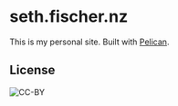 seth.fischer.nz
===============

This is my personal site. Built with [Pelican](http://getpelican.com/).

## License

![CC-BY](http://i.creativecommons.org/l/by/4.0/88x31.png)

